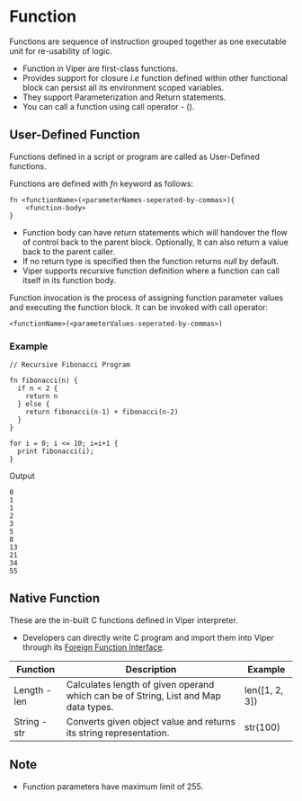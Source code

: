 # Function

Functions are sequence of instruction grouped together as one executable unit for re-usability of logic.

- Function in Viper are first-class functions. 
- Provides support for closure *i.e* function defined within other functional block can persist all its environment scoped variables.
- They support Parameterization and Return statements. 
- You can call a function using call operator - (). 

## User-Defined Function

Functions defined in a script or program are called as User-Defined functions.

Functions are defined with *fn* keyword as follows:
```
fn <functionName>(<parameterNames-seperated-by-commas>){
    <function-body>
}
```

- Function body can have *return* statements which will handover the flow of control back to the parent block. Optionally, It can also return a value back to the parent caller.
- If no return type is specified then the function returns *null* by default.
- Viper supports recursive function definition where a function can call itself in its function body.

Function invocation is the process of assigning function parameter values and executing the function block.
It can be invoked with call operator:
```
<functionName>(<parameterValues-seperated-by-commas>)
```

### Example

```function.viper
// Recursive Fibonacci Program

fn fibonacci(n) {
  if n < 2 {
    return n
  } else {
    return fibonacci(n-1) + fibonacci(n-2)
  }
}

for i = 0; i <= 10; i=i+1 {
  print fibonacci(i);
}

```

Output
```
0
1
1
2
3
5
8
13
21
34
55
```

## Native Function

These are the in-built C functions defined in Viper interpreter. 

- Developers can directly write C program and import them into Viper through its [Foreign Function Interface](https://en.wikipedia.org/wiki/Foreign_function_interface).

| Function | Description | Example |
| ------ | ----------- | ----------- |
| Length - len | Calculates length of given operand which can be of String, List and Map data types. | len([1, 2, 3]) |
| String - str | Converts given object value and returns its string representation. | str(100) |

## Note

- Function parameters have maximum limit of 255.